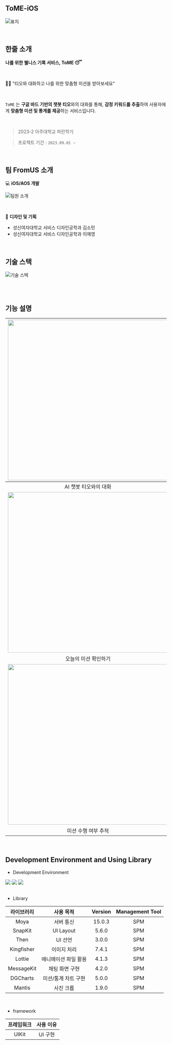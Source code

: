 ## ToME-iOS

![표지](https://github.com/Ajou-FromUS/ToME-iOS/assets/79050615/554754b2-a2b3-4174-9bc9-0291f38f906f)


<br>

## 한줄 소개
**나를 위한 웰니스 기록 서비스, ToME 😴**

<br>

🧚🏻 "티오와 대화하고 나를 위한 맞춤형 미션을 받아보세요"

<br>

`ToME` 는 **구글 바드 기반의 챗봇 티오**와의 대화를 통해, **감정 키워드를 추출**하여 사용자에게 **맞춤형 미션 및 통계를 제공**하는 서비스입니다.

<br>

> 2023-2 아주대학교 파란학기

> 프로젝트 기간 : `2023.09.01 ~`

<br>

## 팀 FromUS 소개

💻 **iOS/AOS 개발**

![팀원 소개](https://github.com/Ajou-FromUS/ToME-iOS/assets/79050615/1af8dd7f-3f8f-4341-bf3d-423cb9165d2c)

<br>

🎨 **디자인 및 기획**  
- 성신여자대학교 서비스 디자인공학과 김소민   
- 성신여자대학교 서비스 디자인공학과 이재영

<br>

## 기술 스택
![기술 스택](https://github.com/Ajou-FromUS/ToME-iOS/assets/79050615/11c06474-d049-465a-bcc5-14e24ef6c077)

<br>



<br>

## 기능 설명

<img src = "https://github.com/Ajou-FromUS/ToME-iOS/assets/79050615/80f5c462-64be-4e58-a990-f0cd6f205401" width = 500> | <img src = "https://github.com/Ajou-FromUS/ToME-iOS/assets/79050615/717dbbf2-9ffe-4cc7-8240-6a76e651d8d4" width = 500>
:---------:|:----------:
 AI 챗봇 티오와의 대화 | 맞춤 미션 생성하기
<img src = "https://github.com/Ajou-FromUS/ToME-iOS/assets/79050615/1409a380-ccc9-4163-b787-cd95be19a84b" width = 500> | <img src = "https://github.com/Ajou-FromUS/ToME-iOS/assets/79050615/67481959-71e9-4ef4-be91-2fff908eead8" width = 500>
오늘의 미션 확인하기 | 대화/미션 통계 제공
<img src = "https://github.com/Ajou-FromUS/ToME-iOS/assets/79050615/7e51603b-7ffd-433d-a9f8-745c55c44074" width = 500> | <img src = "https://github.com/Ajou-FromUS/ToME-iOS/assets/79050615/eda0e557-1347-4147-b7a0-cee039ba3103" width = 500>
미션 수행 여부 추적 | 소셜 로그인 구현


<br>

## Development Environment and Using Library
- Development Environment
<p align="left">
<img src ="https://img.shields.io/badge/Swift-5.7-orange?logo=swift">
<img src ="https://img.shields.io/badge/Xcode-14.0-blue?logo=xcode">
<img src ="https://img.shields.io/badge/iOS-14.0-green.svg">

<br>
<br>

- Library

라이브러리 | 사용 목적 | Version | Management Tool
:---------:|:----------:|:---------: |:---------:
 Moya | 서버 통신 | 15.0.3 | SPM
 SnapKit | UI Layout | 5.6.0 | SPM
 Then | UI 선언 | 3.0.0 | SPM
 Kingfisher | 이미지 처리 | 7.4.1| SPM
 Lottie  | 애니메이션 파일 활용 | 4.1.3 | SPM
 MessageKit  | 채팅 화면 구현 | 4.2.0 | SPM
 DGCharts  | 미션/통계 차트 구현 | 5.0.0 | SPM
 Mantis  | 사진 크롭 | 1.9.0 | SPM
 
 <br>

- framework

프레임워크 | 사용 이유 
:---------:|:----------:
 UIKit | UI 구현

<br>
